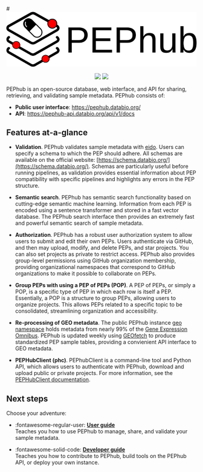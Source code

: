 #<img src="img/pephub_logo_big.svg" class="img-header">

<p align="center">
<a href="https://pep.databio.org" alt="PEP compatible"><img src="https://pepkit.github.io/img/PEP-compatible-green.svg"/></a>
<a href="https://github.com/pepkit/pephub" alt="GitHub source code"><img src="https://img.shields.io/badge/source-github-354a75?logo=github"/></a>
</p>



PEPhub is an open-source database, web interface, and API for sharing, retrieving, and validating sample metadata. PEPhub consists of:

- **Public user interface**: <a href="https://pephub.databio.org/" target="_blank">https://pephub.databio.org/</a>
- **API**: <a href="https://pephub-api.databio.org/api/v1/docs" target="_blank">https://pephub-api.databio.org/api/v1/docs</a>


## Features at-a-glance


- **Validation**. PEPhub validates sample metadata with [eido](../eido/README.md). Users can specify a schema to which the PEP should adhere. All schemas are available on the official website: [https://schema.databio.org/](https://schema.databio.org/). Schemas are particularly useful before running pipelines, as validation provides essential information about PEP compatibility with specific pipelines and highlights any errors in the PEP structure.

- **Semantic search**. PEPhub has semantic search functionality based on cutting-edge semantic machine learning. Information from each PEP is encoded using a sentence transformer and stored in a fast vector database. The PEPhub search interface then provides an extremely fast and powerful semantic search of sample metadata.

- **Authorization**. PEPhub has a robust user authorization system to allow users to submit and edit their own PEPs.  Users authenticate via GitHub, and then may upload, modify, and delete PEPs, and star projects. You can  also set projects as private to restrict access. PEPhub also provides group-level permissions using GitHub organization membership, providing organizational namespaces that correspond to GitHub organizations to make it possible to collaborate on PEPs.

- **Group PEPs with using a PEP of PEPs (POP)**. A PEP of PEPs, or simply a POP, is a specific type of PEP in which each row is itself a PEP. Essentially, a POP is a structure to group PEPs, allowing users to organize projects. This allows PEPs related to a specific topic to be consolidated, streamlining organization and accessibility.

- **Re-processing of GEO metadata**. The public PEPhub instance [geo namespace](https://pephub.databio.org/geo)  holds metadata from nearly 99% of the [Gene Expression Omnibus](https://www.ncbi.nlm.nih.gov/geo/). PEPhub is updated weekly using [GEOfetch](../geofetch/README.md) to produce standardized PEP sample tables, providing a convienient API interface to GEO metadata.

- **PEPHubClient (phc)**. PEPhubClient is a command-line tool and Python API, which allows users to authenticate with PEPhub, download and upload public or private projects. For more information, see the [PEPHubClient documentation](developer/pephubclient/README.md).

## Next steps

Choose your adventure:

<div class="grid cards" markdown>

- :fontawesome-regular-user:  [**User guide**](user/getting-started.md)  
  Teaches you how to use PEPhub to manage, share, and validate your sample metadata.

- :fontawesome-solid-code: [**Developer guide**](developer/setup.md)  
  Teaches you how to contribute to PEPhub, build tools on the PEPhub API, or deploy your own instance.

</div>

